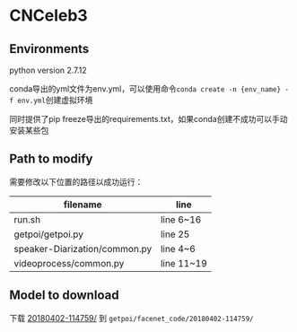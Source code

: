 # CNCeleb3

## Environments

python version 2.7.12

conda导出的yml文件为env.yml，可以使用命令`conda create -n {env_name} -f env.yml`创建虚拟环境

同时提供了pip freeze导出的requirements.txt，如果conda创建不成功可以手动安装某些包

## Path to modify

需要修改以下位置的路径以成功运行：

| filename | line |
| - | - |
| run.sh | line 6~16 |
| getpoi/getpoi.py | line 25 |
| speaker-Diarization/common.py | line 4~6 |
| videoprocess/common.py | line 11~19 |

## Model to download

下载 [20180402-114759/](https://cloud.tsinghua.edu.cn/d/8c454b96e9ea48698845) 到 `getpoi/facenet_code/20180402-114759/`